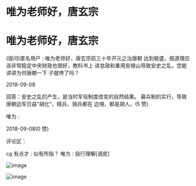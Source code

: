 # 唯为老师好，唐玄宗

# 唯为老师好，唐玄宗

(提问)匿名用户 : 唯为老师好，唐玄宗前三十年开元之治唐朝 达到极盛，按道理应该非常稳定中央财政也很好，教科书上 讲怠政和重用安禄山导致安史之乱。您能讲讲为何唐朝一下 子就垮了吗？

2018-09-08

回答：安史之乱的产生，是当时军役制度改变的自然结果。 募兵制的实行，导致唐朝边军日益“胡化”，精兵、骑兵都在 边境，都是胡人。(5 赞)

唯为 :

2018-09-08(0 赞)

评论区：

cg 有点才 : 似有所指？ 唯为 : 自行理解[调皮]

![image](img/Image_324.png)

![image](img/Image_325.png)